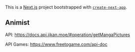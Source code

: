 This is a [Next.js](https://nextjs.org/) project bootstrapped with [`create-next-app`](https://github.com/vercel/next.js/tree/canary/packages/create-next-app).

## Animist

API: https://docs.api.jikan.moe/#operation/getMangaPictures

API Games: https://www.freetogame.com/api-doc
